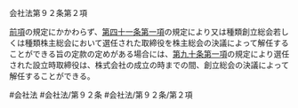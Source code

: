 会社法第９２条第２項

[前項](会社法＿＿＿＿第９２条第１項)の規定にかかわらず、[第四十一条第一項](会社法＿＿＿＿第４１条第１項)の規定により又は種類創立総会若しくは種類株主総会において選任された取締役を株主総会の決議によって解任することができる旨の定款の定めがある場合には、[第九十条第一項](会社法＿＿＿＿第９０条第１項)の規定により選任された設立時取締役は、株式会社の成立の時までの間、創立総会の決議によって解任することができる。

#会社法
#会社法/第９２条
#会社法/第９２条/第２項
